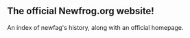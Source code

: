 ## The official Newfrog.org website!
An index of newfag's history, along with an official homepage.
